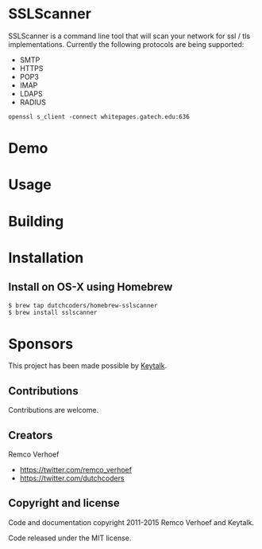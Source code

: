 # SSLScanner

SSLScanner is a command line tool that will scan your network for ssl / tls implementations. Currently the following protocols are being supported:

* SMTP
* HTTPS
* POP3
* IMAP
* LDAPS
* RADIUS

```
openssl s_client -connect whitepages.gatech.edu:636
```

# Demo

# Usage

# Building

# Installation

## Install on OS-X using Homebrew

```
$ brew tap dutchcoders/homebrew-sslscanner
$ brew install sslscanner
```

# Sponsors

This project has been made possible by [Keytalk](http://keytalk.com/).

## Contributions

Contributions are welcome.

## Creators

Remco Verhoef

* https://twitter.com/remco_verhoef
* https://twitter.com/dutchcoders

## Copyright and license

Code and documentation copyright 2011-2015 Remco Verhoef and Keytalk.

Code released under the MIT license.

